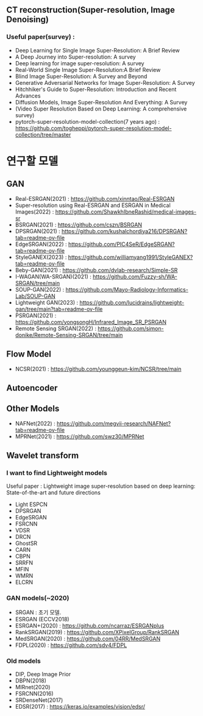 ## CT reconstruction(Super-resolution, Image Denoising)
### Useful paper(survey) :
- Deep Learning for Single Image Super-Resolution: A Brief Review
- A Deep Journey into Super-resolution: A survey
- Deep learning for image super-resolution: A survey
- Real-World Single Image Super-Resolution:A Brief Review
- Blind Image Super-Resolution: A Survey and Beyond
- Generative Adversarial Networks for Image Super-Resolution: A Survey
- Hitchhiker's Guide to Super-Resolution: Introduction and Recent Advances
- Diffusion Models, Image Super-Resolution And Everything: A Survey
- (Video Super Resolution Based on Deep Learning: A comprehensive survey)
- pytorch-super-resolution-model-collection(7 years ago) : https://github.com/togheppi/pytorch-super-resolution-model-collection/tree/master

# 연구할 모델
## GAN
- Real-ESRGAN(2021) : https://github.com/xinntao/Real-ESRGAN
- Super-resolution using Real-ESRGAN and ESRGAN in Medical Images(2022) : https://github.com/ShawkhIbneRashid/medical-images-sr
- BSRGAN(2021) : https://github.com/cszn/BSRGAN
- DPSRGAN(2021) : https://github.com/kushalchordiya216/DPSRGAN?tab=readme-ov-file
- EdgeSRGAN(2022) : https://github.com/PIC4SeR/EdgeSRGAN?tab=readme-ov-file
- StyleGANEX(2023) : https://github.com/williamyang1991/StyleGANEX?tab=readme-ov-file
- Beby-GAN(2021) : https://github.com/dvlab-research/Simple-SR
- I-WAGAN(WA-SRGAN)(2021) : https://github.com/Fuzzy-sh/WA-SRGAN/tree/main
- SOUP-GAN(2022) : https://github.com/Mayo-Radiology-Informatics-Lab/SOUP-GAN
- Lightweight GAN(2023) :  https://github.com/lucidrains/lightweight-gan/tree/main?tab=readme-ov-file
- PSRGAN(2021) : https://github.com/yongsongH/Infrared_Image_SR_PSRGAN
- Remote Sensing SRGAN(2022) : https://github.com/simon-donike/Remote-Sensing-SRGAN/tree/main

## Flow Model
- NCSR(2021) : https://github.com/younggeun-kim/NCSR/tree/main

## Autoencoder

## Other Models
- NAFNet(2022) : https://github.com/megvii-research/NAFNet?tab=readme-ov-file
- MPRNet(2021) : https://github.com/swz30/MPRNet

## Wavelet transform


### I want to find Lightweight models
Useful paper : Lightweight image super-resolution based on deep learning: State-of-the-art and future directions
- Light ESPCN
- DPSRGAN
- EdgeSRGAN
- FSRCNN
- VDSR
- DRCN
- GhostSR
- CARN
- CBPN
- SRRFN
- MFIN
- WMRN
- ELCRN


### GAN models(~2020)
- SRGAN : 초기 모델.
- ESRGAN (ECCV2018)
- ESRGAN+(2020) : https://github.com/ncarraz/ESRGANplus
- RankSRGAN(2019) : https://github.com/XPixelGroup/RankSRGAN
- MedSRGAN(2020) : https://github.com/04RR/MedSRGAN
- FDPL(2020) : https://github.com/sdv4/FDPL

### Old models
- DIP, Deep Image Prior
- DBPN(2018)
- MIRnet(2020)
- FSRCNN(2016)
- SRDenseNet(2017)
- EDSR(2017) : https://keras.io/examples/vision/edsr/
